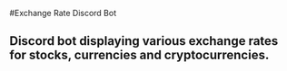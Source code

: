 #Exchange Rate Discord Bot
## Discord bot displaying various exchange rates for stocks, currencies and cryptocurrencies.
